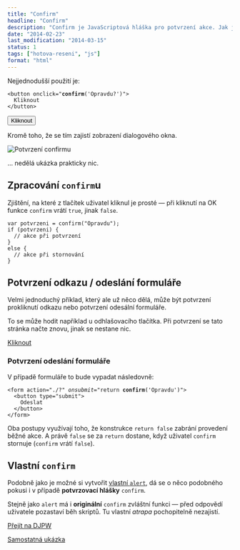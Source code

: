 ```yaml
---
title: "Confirm"
headline: "Confirm"
description: "Confirm je JavaScriptová hláška pro potvrzení akce. Jak ji používat nebo nahradit vlastním dialogovým oknem."
date: "2014-02-23"
last_modification: "2014-03-15"
status: 1
tags: ["hotova-reseni", "js"]
format: "html"
---
```


<p>Nejjednodušší použití je:</p>

<pre><code>&lt;button onclick="<b>confirm</b>('Opravdu?')">
  Kliknout
&lt;/button></code></pre>

<div class="live">
  <button onclick="confirm('Opravdu?')">Kliknout</button>
</div>

<p>Kromě toho, že se tím zajistí zobrazení dialogového okna.</p>

<p><img src="/files/confirm/confirm.png" alt="Potvrzení confirmu" class="border"></p>

<p>… nedělá ukázka prakticky nic.</p>

<h2 id="zpracovani">Zpracování <code>confirm</code>u</h2>
<p>Zjištění, na které z tlačítek uživatel kliknul je prosté — při kliknutí na OK funkce <code>confirm</code> vrátí <code>true</code>, jinak <code>false</code>.</p>

<pre><code>var potvrzeni = confirm("Opravdu");
if (potvrzeni) {
  // akce při potvrzení
}
else {
  // akce při stornování
}
</code></pre>

<h2 id="potvrzeni">Potvrzení odkazu / odeslání formuláře</h2>
<p>Velmi jednoduchý příklad, který ale už něco dělá, může být potvrzení prokliknutí odkazu nebo potvrzení odesální formuláře.</p>

<p>To se může hodit například u odhlašovacího tlačítka. Při potvrzení se tato stránka načte znovu, jinak se nestane nic.</p>

<div class="live">
  <a href="/confirm" onclick="return confirm('Opravdu?')">Kliknout</a>
</div>

<h3 id="formular">Potvrzení odeslání formuláře</h3>

<p>V případě formuláře to bude vypadat následovně:</p>

<pre><code>&lt;form action="./?" <i>onsubmit</i>="return <b>confirm</b>('Opravdu')">
  &lt;button type="submit">
    Odeslat
  &lt;/button>
&lt;/form></code></pre>

<p>Oba postupy využívají toho, že konstrukce <code>return false</code> zabrání provedení běžné akce. A právě <code>false</code> se za <code>return</code> dostane, když uživatel <code>confirm</code> stornuje (<code>confirm</code> vrátí <code>false</code>).</p>

<h2 id="vlastni">Vlastní <code>confirm</code></h2>
<p>Podobně jako je možné si vytvořit <a href="/vlastni-alert">vlastní <code>alert</code></a>, dá se o něco podobného pokusi i v případě <b>potvrzovací hlášky</b> <code>confirm</code>.</p>

<p>Stejně jako <code>alert</code> má i <b>originální</b> <code>confirm</code> zvláštní funkci — před odpovědí uživatele pozastaví běh skriptů. Tu vlastní <i>atrapa</i> pochopitelně nezajistí.</p>

<div class="live">
<style>
.confirm {
    position: fixed; width: 200px; height: 50px; padding: 1em; background: #0D6AB7; color: #fff; display: none; top: 0; left: 0; bottom: 0; right: 0; margin: auto;}

</style>
<script>
var potvrdit = function(text, el) {
    var cover = document.createElement("div");
    cover.className = "confirm";
    cover.style.display = "block";
    var content = document.createElement("div");
    content.innerHTML = text;
    var ok = document.createElement("button");
    ok.innerHTML = "Ano";
    var cancel = document.createElement("button");
    cancel.innerHTML = "Zrušit";
    cancel.onclick = function() {
        cover.style.display = "";
    };
    ok.onclick = function() {
        el.onclick = null;
        el.click();
    };
    cover.appendChild(content);
    cover.appendChild(ok);
    cover.appendChild(cancel);
    document.body.appendChild(cover);
    return false;
};
</script>
<a href="http://djpw.cz" onclick="return potvrdit('Opravdu?', this)">Přejít na DJPW</a>
</div>

<p><a href="https://kod.djpw.cz/ikcb">Samostatná ukázka</a></p>